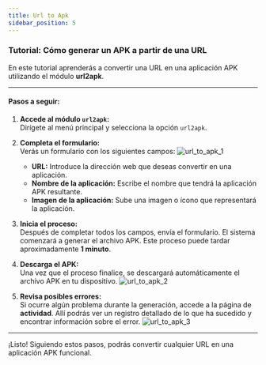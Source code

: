 ```yaml
---
title: Url to Apk
sidebar_position: 5
---
```


### Tutorial: Cómo generar un APK a partir de una URL

En este tutorial aprenderás a convertir una URL en una aplicación APK utilizando el módulo **url2apk**.

---

#### **Pasos a seguir:**

1. **Accede al módulo `url2apk`:**  
   Dirígete al menú principal y selecciona la opción `url2apk`.

2. **Completa el formulario:**  
   Verás un formulario con los siguientes campos:
   ![url_to_apk_1](@site/static/img/modulos_servidor/url_to_apk_1.JPG)
   - **URL:** Introduce la dirección web que deseas convertir en una aplicación.  
   - **Nombre de la aplicación:** Escribe el nombre que tendrá la aplicación APK resultante.  
   - **Imagen de la aplicación:** Sube una imagen o ícono que representará la aplicación.

3. **Inicia el proceso:**  
   Después de completar todos los campos, envía el formulario. El sistema comenzará a generar el archivo APK. Este proceso puede tardar aproximadamente **1 minuto**.

4. **Descarga el APK:**  
   Una vez que el proceso finalice, se descargará automáticamente el archivo APK en tu dispositivo.
![url_to_apk_2](@site/static/img/modulos_servidor/url_to_apk_2.JPG) 

5. **Revisa posibles errores:**  
   Si ocurre algún problema durante la generación, accede a la página de **actividad**. Allí podrás ver un registro detallado de lo que ha sucedido y encontrar información sobre el error.
![url_to_apk_3](@site/static/img/modulos_servidor/url_to_apk_3.JPG) 
---

¡Listo! Siguiendo estos pasos, podrás convertir cualquier URL en una aplicación APK funcional.